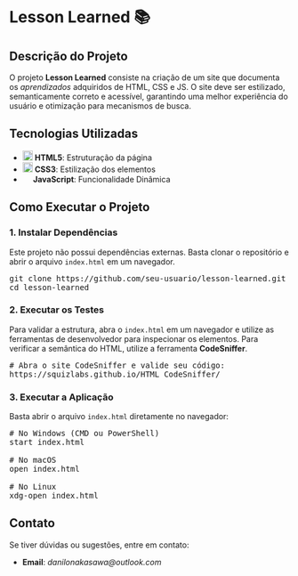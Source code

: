 <h1>Lesson Learned 📚 </h1>

<h2>Descrição do Projeto</h2>
<p>O projeto <strong>Lesson Learned</strong> consiste na criação de um site que documenta os <em>aprendizados</em> adquiridos de HTML, CSS e JS. O site deve ser estilizado, semanticamente correto e acessível, garantindo uma melhor experiência do usuário e otimização para mecanismos de busca.</p>

<h2>Tecnologias Utilizadas</h2>
<ul>
    <li><img src="https://upload.wikimedia.org/wikipedia/commons/6/61/HTML5_logo_and_wordmark.svg" width="18"> <strong>HTML5</strong>: Estruturação da página</li>
    <li><img src="https://upload.wikimedia.org/wikipedia/commons/6/62/CSS3_logo.svg" width="18"> <strong>CSS3</strong>: Estilização dos elementos</li>
    <li><img src="https://upload.wikimedia.org/wikipedia/commons/6/6a/JavaScript-logo.png" width="15"> <strong>JavaScript</strong>: Funcionalidade Dinâmica</li>
</ul>

<h2>Como Executar o Projeto</h2>

<h3>1. Instalar Dependências</h3>
<p>Este projeto não possui dependências externas. Basta clonar o repositório e abrir o arquivo <code>index.html</code> em um navegador.</p>

<pre>
git clone https://github.com/seu-usuario/lesson-learned.git
cd lesson-learned
</pre>

<h3>2. Executar os Testes</h3>
<p>Para validar a estrutura, abra o <code>index.html</code> em um navegador e utilize as ferramentas de desenvolvedor para inspecionar os elementos.  
Para verificar a semântica do HTML, utilize a ferramenta <strong>CodeSniffer</strong>.</p>

<pre>
# Abra o site CodeSniffer e valide seu código:
https://squizlabs.github.io/HTML_CodeSniffer/
</pre>

<h3>3. Executar a Aplicação</h3>
<p>Basta abrir o arquivo <code>index.html</code> diretamente no navegador:</p>

<pre>
# No Windows (CMD ou PowerShell)
start index.html

# No macOS
open index.html

# No Linux
xdg-open index.html
</pre>


<h2>Contato</h2>
<p>Se tiver dúvidas ou sugestões, entre em contato:</p>
<ul>
    <li><strong>Email</strong>:<em> danilonakasawa@outlook.com</li>
</ul>
